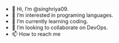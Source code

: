 - 👋 Hi, I’m @singhriya09.
- 👀 I’m interested in programing languages.
- 🌱 I’m currently learning coding.
- 💞️ I’m looking to collaborate on DevOps.
- 📫 How to reach me [](https://www.linkedin.com/in/riya-singh-b49619283?lipi=urn%3Ali%3Apage%3Ad_flagship3_profile_view_base_contact_details%3BrmejKXUATcKlCqaEwKEiZA%3D%3D)  
                      
<!---
singhriya09/singhriya09 is a ✨ special ✨ repository because its `README.md` (this file) appears on your GitHub profile.
You can click the Preview link to take a look at your changes.
--->
